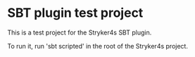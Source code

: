 # SBT plugin test project

This is a test project for the Stryker4s SBT plugin.

To run it, run 'sbt scripted' in the root of the Stryker4s project.
